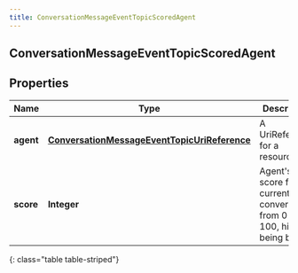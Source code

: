 ```yaml
---
title: ConversationMessageEventTopicScoredAgent
---
```


## ConversationMessageEventTopicScoredAgent

## Properties

| Name      | Type                                                                                                               | Description                                                                       | Notes      |
| --------- | ------------------------------------------------------------------------------------------------------------------ | --------------------------------------------------------------------------------- | ---------- |
| **agent** | <!----><!---->[**ConversationMessageEventTopicUriReference**](ConversationMessageEventTopicUriReference.md)<!----> | A UriReference for a resource                                                     | [optional] |
| **score** | <!----><!---->**Integer**<!---->                                                                                   | Agent&#39;s score for the current conversation, from 0 - 100, higher being better | [optional] |

{: class="table table-striped"}
